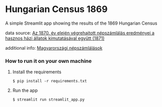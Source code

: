 # Hungarian Census 1869

A simple Streamlit app showing the results of the 1869 Hungarian Census

data source: [Az 1870. év elején végrehajtott népszámlálás eredményei a hasznos házi állatok kimutatásával együtt (1871)](https://library.hungaricana.hu/en/view/NEDA_1870/?pg=0&layout=s)

additional info: [Magyarországi népszámlálások](https://hu.wikipedia.org/wiki/Magyarorsz%C3%A1gi_n%C3%A9psz%C3%A1ml%C3%A1l%C3%A1sok)

### How to run it on your own machine

1. Install the requirements

   ```
   $ pip install -r requirements.txt
   ```

2. Run the app

   ```
   $ streamlit run streamlit_app.py
   ```
